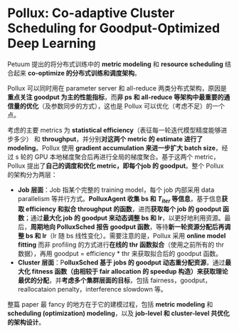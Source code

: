 # Pollux: Co-adaptive Cluster Scheduling for Goodput-Optimized Deep Learning

Petuum 提出的将分布式训练中的 **metric modeling** 和 **resource scheduling** 结合起来 **co-optimize 的分布式训练和调度架构**。

Pollux 可以同时用在 parameter server 和 all-reduce 两类分布式架构，原因是**重点关注 goodput 为主的性能指标**，而**非 ps 和 all-reduce 等架构中最重要的通信量的优化**（及参数同步的方式），这也是 Pollux 可以优化（考虑不足）的一个点。

考虑的主要 metrics 为 **statistical efficiency**（表征每一轮迭代模型精度能够进步多少） 和 **throughput**，并分别**对这两个 metric 的 estimate 进行了 modeling**。Pollux 使用 **gradient accumulation 来进一步扩大 batch size**，经过 s 轮的 GPU 本地梯度聚合后再进行全局的梯度聚合。基于这两个 metric，Pollux 提出了**自己的调度和优化 metric，即每个job 的 goodput**。整个 Pollux 的架构分为两层：

-  **Job 层面**：Job 指某个完整的 training model，每个 job 内部采用 data parallelism 等并行方式。**PolluxAgent 收集 bs 和 $T_{iter}$ 等信息**，基于信息**获取 efficiency 和拟合 throughput 的函数**，进而**获取每个 job 的 goodput 函数**；通过**最大化 job 的 goodput 来动态调整 bs 和 lr**，以更好地利用资源。最后，**周期地向 PolluxSched 报告 goodput 函数**，等待**新一轮资源分配后再调整 bs 和 lr**（lr 随 bs 线性变化）。需要注意的是，Pollux 采用 **online model fitting** 而非 profiling 的方式进行**在线的 thr 函数拟合**（使用之前所有的 thr 数据），再用 goodput = efficiency * thr 来获取拟合后的 goodput 函数。
-  **Cluster 层面**：P**olluxSched 基于 jobs 的 goodput 动态重分配资源**，通过**最大化 fitness 函数（由相较于 fair allocation 的 speedup 构造）来获取理论最优的分配**，并**考虑多个集群层面的目标**，包括 fairness，goodput，reallocataion penalty，interference slowdown 等。

整篇 paper 最 fancy 的地方在于它的建模过程，包括 **metric modeling** 和 **scheduling (optimization) modeling**，以及 **job-level 和 cluster-level 共优化的架构设计**。
